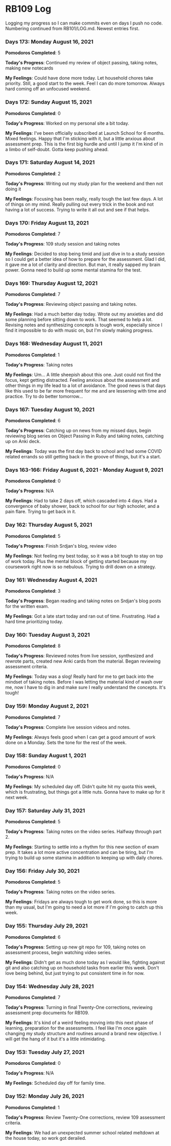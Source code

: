 # RB109 Log

Logging my progress so I can make commits even on days I push no code. Numbering continued from RB101/LOG.md. Newest entries first.

### Days 173: Monday August 16, 2021

**Pomodoros Completed**: 5

**Today's Progress**: Continued my review of object passing, taking notes, making new notecards

**My Feelings**: Could have done more today. Let household chores take priority. Still, a good start to the week. Feel I can do more tomorrow. Always hard coming off an unfocused weekend.

### Days 172: Sunday August 15, 2021

**Pomodoros Completed**: 0

**Today's Progress**: Worked on my personal site a bit today.

**My Feelings**: I've been officially subscribed at Launch School for 6 months. Mixed feelings. Happy that I'm sticking with it, but a little anxious about assessment prep. This is the first big hurdle and until I jump it I'm kind of in a limbo of self-doubt. Gotta keep pushing ahead.

### Days 171: Saturday August 14, 2021

**Pomodoros Completed**: 2

**Today's Progress**: Writing out my study plan for the weekend and then not doing it

**My Feelings**: Focusing has been really, really tough the last few days. A lot of things on my mind. Really pulling out every trick in the book and not having a lot of success. Trying to write it all out and see if that helps.

### Days 170: Friday August 13, 2021

**Pomodoros Completed**: 7

**Today's Progress**: 109 study session and taking notes

**My Feelings**: Decided to stop being timid and just dive in to a study session so I could get a better idea of how to prepare for the assessment. Glad I did, it gave me a lot of clarity and direction. But man, it really sapped my brain power. Gonna need to build up some mental stamina for the test.

### Days 169: Thursday August 12, 2021

**Pomodoros Completed**: 7

**Today's Progress**: Reviewing object passing and taking notes.

**My Feelings**: Had a much better day today. Wrote out my anxieties and did some planning before sitting down to work. That seemed to help a lot. Revising notes and synthesizing concepts is tough work, especially since I find it impossible to do with music on, but I'm slowly making progress.

### Days 168: Wednesday August 11, 2021

**Pomodoros Completed**: 1

**Today's Progress**: Taking notes

**My Feelings**: Um... A little sheepish about this one. Just could not find the focus, kept getting distracted. Feeling anxious about the assessment and other things in my life lead to a lot of avoidance. The good news is that days like this used to be far more frequent for me and are lessening with time and practice. Try to do better tomorrow...

### Days 167: Tuesday August 10, 2021

**Pomodoros Completed**: 6

**Today's Progress**: Catching up on news from my missed days, begin reviewing blog series on Object Passing in Ruby and taking notes, catching up on Anki deck.

**My Feelings**: Today was the first day back to school and had some COVID related errands so still getting back in the groove of things, but it's a start.

### Days 163-166: Friday August 6, 2021 - Monday August 9, 2021

**Pomodoros Completed**: 0

**Today's Progress**: N/A

**My Feelings**: Had to take 2 days off, which cascaded into 4 days. Had a convergence of baby shower, back to school for our high schooler, and a pain flare. Trying to get back in it.

### Day 162: Thursday August 5, 2021

**Pomodoros Completed**: 5

**Today's Progress**: Finish Srdjan's blog, review video

**My Feelings**: Not feeling my best today, so it was a bit tough to stay on top of work today. Plus the mental block of getting started because my coursework right now is so nebulous. Trying to drill down on a strategy.

### Day 161: Wednesday August 4, 2021

**Pomodoros Completed**: 3

**Today's Progress**: Began reading and taking notes on Srdjan's blog posts for the written exam.

**My Feelings**: Got a late start today and ran out of time. Frustrating. Had a hard time prioritizing today.

### Day 160: Tuesday August 3, 2021

**Pomodoros Completed**: 8

**Today's Progress**: Reviewed notes from live session, synthesized and rewrote parts, created new Anki cards from the material. Began reviewing assessment criteria.

**My Feelings**: Today was a slog! Really hard for me to get back into the mindset of taking notes. Before I was letting the material kind of wash over me, now I have to dig in and make sure I really understand the concepts. It's tough!

### Day 159: Monday August 2, 2021

**Pomodoros Completed**: 7

**Today's Progress**: Complete live session videos and notes.

**My Feelings**: Always feels good when I can get a good amount of work done on a Monday. Sets the tone for the rest of the week.

### Day 158: Sunday August 1, 2021

**Pomodoros Completed**: 0

**Today's Progress**: N/A

**My Feelings**: My scheduled day off. Didn't quite hit my quota this week, which is frustrating, but things got a little nuts. Gonna have to make up for it next week.

### Day 157: Saturday July 31, 2021

**Pomodoros Completed**: 5

**Today's Progress**: Taking notes on the video series. Halfway through part 2.

**My Feelings**: Starting to settle into a rhythm for this new section of exam prep. It takes a lot more active concentration and can be tiring, but I'm trying to build up some stamina in addition to keeping up with daily chores.

### Day 156: Friday July 30, 2021

**Pomodoros Completed**: 5

**Today's Progress**: Taking notes on the video series.

**My Feelings**: Fridays are always tough to get work done, so this is more than my usual, but I'm going to need a lot more if I'm going to catch up this week.

### Day 155: Thursday July 29, 2021

**Pomodoros Completed**: 6

**Today's Progress**: Setting up new git repo for 109, taking notes on assessment process, begin watching video series.

**My Feelings**: Didn't get as much done today as I would like, fighting against git and also catching up on household tasks from earlier this week. Don't love being behind, but just trying to put consistent time in for now.

### Day 154: Wednesday July 28, 2021

**Pomodoros Completed**: 7

**Today's Progress**: Turning in final Twenty-One corrections, reviewing assessment prep documents for RB109.

**My Feelings**: It's kind of a weird feeling moving into this next phase of learning, preparation for the assessments. I feel like I'm once again changing my study structure and routines around a brand new objective. I will get the hang of it but it's a little intimidating.

### Day 153: Tuesday July 27, 2021

**Pomodoros Completed**: 0

**Today's Progress**: N/A

**My Feelings**: Scheduled day off for family time.

### Day 152: Monday July 26, 2021

**Pomodoros Completed**: 1

**Today's Progress**: Review Twenty-One corrections, review 109 assessment criteria.

**My Feelings**: We had an unexpected summer school related meltdown at the house today, so work got derailed.